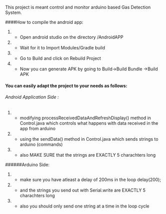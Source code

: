 This project is meant  control and monitor arduino based Gas Detection System.


####How to compile the android app:
1. - Open android studio on the directory /AndroidAPP
2. - Wait for it to Import Modules/Gradle build
3. - Go to Build and click on Rebuild Project
4. - Now you can generate APK by going to Build->Build Bundle ->Build APK


#### You can easily adapt the project to your needs as follows:
###### Android Application Side :
1. - modifying processReceivedDataAndRefreshDisplay() method in Control.java which controls what happens with data received in the app from arduino
2. - using the sendData() method in Control.java  which sends strings to arduino (commands) 
3. - also MAKE SURE that the strings are EXACTLY 5 charachters long


 ######Arduino Side:
1. -  make sure you have atleast a delay of 200ms in the loop  delay(200);
2. -   and the strings you send out with Serial.write are EXACTLY 5 charachters long
3. -   also you should only send one string at a time in the loop cycle


